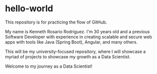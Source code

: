 # hello-world
This repository is for practicing the flow of GitHub. 

My name is Kenneth Rosario Rodriguez. I'm 30 years old and a previous Software Developer with experience in creating scalable and secure web apps with tools like Java (Spring Boot), Angular, and many others. 

This will be my university-focused repository, where I will showcase a myriad of projects to showcase my growth as a Data Scientist. 

Welcome to my journey as a Data Scientist! 
